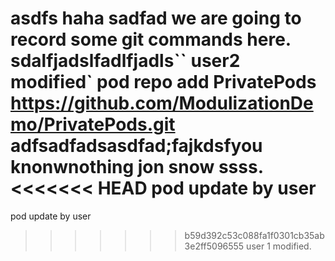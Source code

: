 asdfs
haha  sadfad we are going to record some git commands here.
sdalfjadslfadlfjadls``
user2 modified`
pod repo add PrivatePods https://github.com/ModulizationDemo/PrivatePods.git
adfsadfadsasdfad;fajkdsfyou knonwnothing jon snow  ssss.
<<<<<<< HEAD
pod update by user
=======
pod update by user
>>>>>>> b59d392c53c088fa1f0301cb35ab3e2ff5096555
user 1 modified.
```

